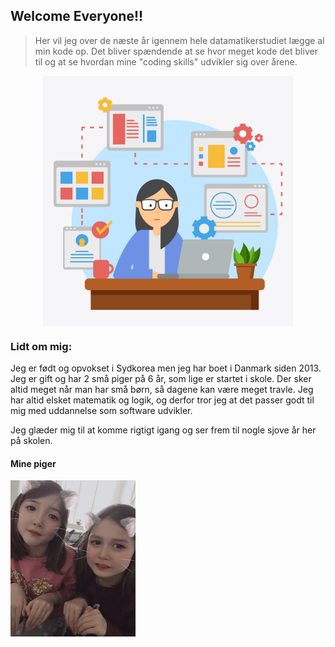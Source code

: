 ## Welcome Everyone!!

> Her vil jeg over de næste år igennem hele datamatikerstudiet lægge al min kode op. Det bliver spændende at se hvor meget kode det bliver til og at se hvordan mine "coding skills" udvikler sig over årene.

<p style="text-align:center;">
<img src="Female-Developer-Vector.jpg" width="400" height="400" align="center">
</p>


### Lidt om mig:

Jeg er født og opvokset i Sydkorea men jeg har boet i Danmark siden 2013. Jeg er gift og har 2 små piger på 6 år, som lige er startet i skole. Der sker altid meget når man har små børn, så dagene kan være meget travle.
Jeg har altid elsket matematik og logik, og derfor tror jeg at det passer godt til mig med uddannelse som software udvikler. 

Jeg glæder mig til at komme rigtigt igang og ser frem til nogle sjove år her på skolen.

<p style="text-align:center;">

#### Mine piger 
<img src="IMG_3730.jpeg" width="200" height="250" align="center">
</p>
